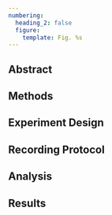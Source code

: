 ```yaml
---
numbering:
  heading_2: false
  figure:
    template: Fig. %s
---
```


## Abstract

## Methods

## Experiment Design

## Recording Protocol

## Analysis

## Results
